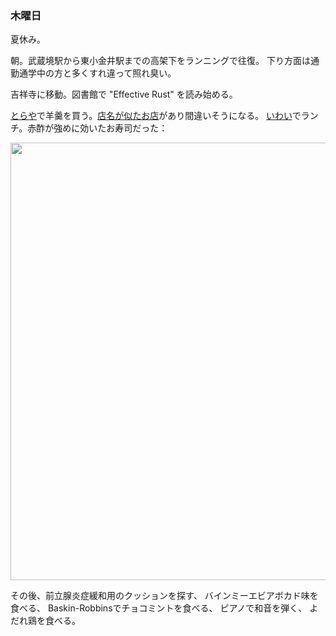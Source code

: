### 木曜日

夏休み。

朝。武蔵境駅から東小金井駅までの高架下をランニングで往復。
下り方面は通勤通学中の方と多くすれ違って照れ臭い。

吉祥寺に移動。図書館で "Effective Rust" を読み始める。

[とらや](https://www.toraya-group.co.jp/shops/shop-25)で羊羹を買う。[店名が似たお店](https://www.kichijoji-toraya.com/)があり間違いそうになる。
[いわい](https://gf11433.gorp.jp/)でランチ。赤酢が強めに効いたお寿司だった：

<img src="https://i.imgur.com/rf5X1on.jpeg" width="700">

その後、前立腺炎症緩和用のクッションを探す、
バインミーエビアボカド味を食べる、
Baskin-Robbinsでチョコミントを食べる、
ピアノで和音を弾く、
よだれ鶏を食べる。